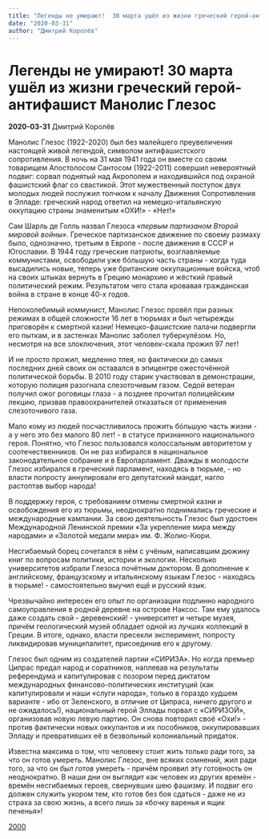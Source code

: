 ```yaml
---
title: "Легенды не умирают!  30 марта ушёл из жизни греческий герой-антифашист Манолис Глезос"
date: "2020-03-31"
author: "Дмитрий Королёв"
---
```


# Легенды не умирают!  30 марта ушёл из жизни греческий герой-антифашист Манолис Глезос

**2020-03-31** Дмитрий Королёв

Манолис Глезос (1922-2020) был без малейшего преувеличения настоящей живой легендой, символом антифашистского сопротивления. В ночь на 31 мая 1941 года он вместе со своим товарищем Апостолосом Сантосом (1922-2011) совершил невероятный подвиг: сорвал поднятый над Акрополем и находившийся под охраной фашистский флаг со свастикой. Этот мужественный поступок двух молодых людей послужил толчком к началу Движения Сопротивления в Элладе: греческий народ ответил на немецко-итальянскую оккупацию страны знаменитым «ОХИ!» - «Нет!»

Сам Шарль де Голль назвал Глезоса *«первым партизаном Второй мировой войны»*. Греческое партизанское движение по своему размаху было, однозначно, третьим в Европе - после движения в СССР и Югославии. В 1944 году греческие патриоты, возглавляемые коммунистами, освободили уже бόльшую часть страны - когда туда высадились новые, теперь уже британские оккупационные войска, чтоб на своих штыках вернуть в Грецию монархию и жёсткий правый политический режим. Результатом чего стала кровавая гражданская война в стране в конце 40-х годов.

Непоколебимый коммунист, Манолис Глезос провёл при разных режимах в общей сложности 16 лет в тюрьмах и был четырежды приговорён к смертной казни! Немецко-фашистские палачи подвергли его пыткам, и в застенках Манолис заболел туберкулёзом. Но, несмотря на все злоключения, этот человек-скала прожил 97 лет!

И не просто прожил, медленно тлея, но фактически до самых последних дней своих он оставался в эпицентре ожесточённой политической борьбы. В 2010 году старик участвовал в демонстрации, которую полиция разогнала слезоточивым газом. Седой ветеран получил ожог роговицы глаза - а позднее прочитал полицейским лекцию, призвав правоохранителей отказаться от применения слезоточивого газа.

Мало кому из людей посчастливилось прожить бόльшую часть жизни - а у него это без малого 80 лет! - в статусе признанного национального героя. Понятно, что Глезос пользовался колоссальным авторитетом у соотечественников. Он не раз избирался в национальное законодательное собрание и в Европарламент. Дважды в молодости Глезос избирался в греческий парламент, находясь в тюрьме, - но власти попросту аннулировали его депутатский мандат, нагло растоптав выбор народа!

В поддержку героя, с требованием отмены смертной казни и освобождения его из тюрьмы, неоднократно поднимались греческие и международные кампании. За свою деятельность Глезос был удостоен Международной Ленинской премии «За укрепление мира между народами» и «Золотой медали мира» им. Ф. Жолио-Кюри.

Несгибаемый борец сочетался в нём с учёным, написавшим дюжину книг по вопросам политики, истории и экологии. Несколько университетов избрали Глезоса почётным доктором. В дополнение к английскому, французскому и итальянскому языкам Глезос - находясь в тюрьме! - самостоятельно выучил ещё и русский язык.

Чрезвычайно интересен его опыт по организации подлинно народного самоуправления в родной деревне на острове Наксос. Там ему удалось даже создать свой - деревенский! - университет и четыре музея, причём геологический музей обладает одной из лучших коллекций в Греции. В итоге, однако, власти пресекли эксперимент, попросту ликвидировав муниципалитет, присоединив его к другому.

Глезос был одним из создателей партии «СИРИЗА». Но когда премьер Ципрас предал народ и соратников, наплевав на результаты референдума и капитулировав с позором перед диктатом международных финансово-политических институций (как капитулировали и наши «слуги народа», только в гораздо худшем варианте - ибо от Зеленского, в отличие от Ципраса, ничего другого и не ожидалось!), национальный герой Эллады порвал с «СИРИЗОЙ», организовав новую левую партию. Он снова повторил своё «Охи!» - против фактически новых оккупантов и их пособников, оккупировавших Элладу и превративших её в безвольный колониальный придаток.

Известна максима о том, что человеку стоит жить только ради того, за что он готов умереть. Манолис Глезос, вне всяких сомнений, жил ради того, за что он *был* *готов* умереть - причём проявил эту готовность он неоднократно. В наши дни он выглядит как человек из других времён - времён несгибаемых героев, свернувших шею фашизму. И подвиг его должен служить укором тем, кто готов без боя сдаться - даже не из страха за свою жизнь, а всего лишь за «бочку варенья и ящик печенья»!

[2000](https://www.2000.ua/novosti/mir_novosti/legendy-ne-umirayut.htm)